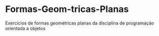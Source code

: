 # Formas-Geom-tricas-Planas
Exercícios de formas geométricas planas da disciplina de programação orientada a objetos
